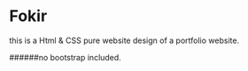 # Fokir
this is a Html & CSS pure website design of a portfolio website.

######no bootstrap included.
